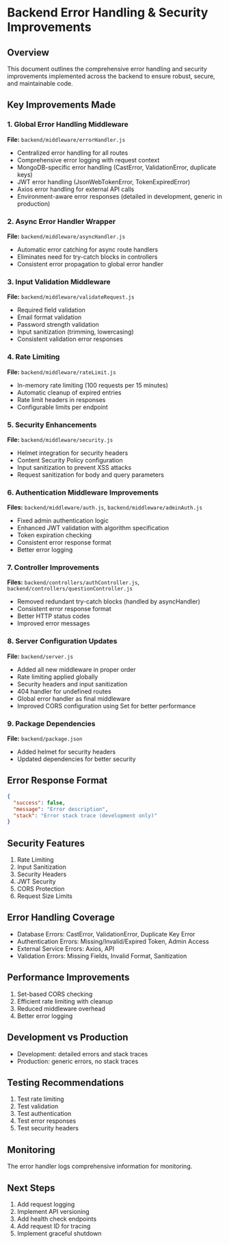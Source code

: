 # Backend Error Handling & Security Improvements

## Overview
This document outlines the comprehensive error handling and security improvements implemented across the backend to ensure robust, secure, and maintainable code.

## Key Improvements Made

### 1. Global Error Handling Middleware
**File:** `backend/middleware/errorHandler.js`
- Centralized error handling for all routes
- Comprehensive error logging with request context
- MongoDB-specific error handling (CastError, ValidationError, duplicate keys)
- JWT error handling (JsonWebTokenError, TokenExpiredError)
- Axios error handling for external API calls
- Environment-aware error responses (detailed in development, generic in production)

### 2. Async Error Handler Wrapper
**File:** `backend/middleware/asyncHandler.js`
- Automatic error catching for async route handlers
- Eliminates need for try-catch blocks in controllers
- Consistent error propagation to global error handler

### 3. Input Validation Middleware
**File:** `backend/middleware/validateRequest.js`
- Required field validation
- Email format validation
- Password strength validation
- Input sanitization (trimming, lowercasing)
- Consistent validation error responses

### 4. Rate Limiting
**File:** `backend/middleware/rateLimit.js`
- In-memory rate limiting (100 requests per 15 minutes)
- Automatic cleanup of expired entries
- Rate limit headers in responses
- Configurable limits per endpoint

### 5. Security Enhancements
**File:** `backend/middleware/security.js`
- Helmet integration for security headers
- Content Security Policy configuration
- Input sanitization to prevent XSS attacks
- Request sanitization for body and query parameters

### 6. Authentication Middleware Improvements
**Files:** `backend/middleware/auth.js`, `backend/middleware/adminAuth.js`
- Fixed admin authentication logic
- Enhanced JWT validation with algorithm specification
- Token expiration checking
- Consistent error response format
- Better error logging

### 7. Controller Improvements
**Files:** `backend/controllers/authController.js`, `backend/controllers/questionController.js`
- Removed redundant try-catch blocks (handled by asyncHandler)
- Consistent error response format
- Better HTTP status codes
- Improved error messages

### 8. Server Configuration Updates
**File:** `backend/server.js`
- Added all new middleware in proper order
- Rate limiting applied globally
- Security headers and input sanitization
- 404 handler for undefined routes
- Global error handler as final middleware
- Improved CORS configuration using Set for better performance

### 9. Package Dependencies
**File:** `backend/package.json`
- Added helmet for security headers
- Updated dependencies for better security

## Error Response Format

```json
{
  "success": false,
  "message": "Error description",
  "stack": "Error stack trace (development only)"
}
```

## Security Features

1. Rate Limiting
2. Input Sanitization
3. Security Headers
4. JWT Security
5. CORS Protection
6. Request Size Limits

## Error Handling Coverage

- Database Errors: CastError, ValidationError, Duplicate Key Error
- Authentication Errors: Missing/Invalid/Expired Token, Admin Access
- External Service Errors: Axios, API
- Validation Errors: Missing Fields, Invalid Format, Sanitization

## Performance Improvements

1. Set-based CORS checking
2. Efficient rate limiting with cleanup
3. Reduced middleware overhead
4. Better error logging

## Development vs Production

- Development: detailed errors and stack traces
- Production: generic errors, no stack traces

## Testing Recommendations

1. Test rate limiting
2. Test validation
3. Test authentication
4. Test error responses
5. Test security headers

## Monitoring

The error handler logs comprehensive information for monitoring.

## Next Steps

1. Add request logging
2. Implement API versioning
3. Add health check endpoints
4. Add request ID for tracing
5. Implement graceful shutdown


